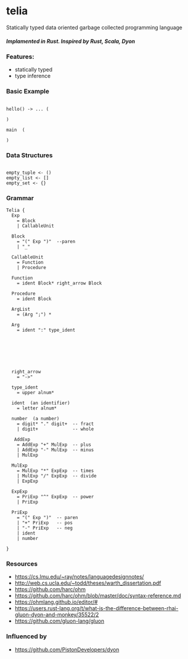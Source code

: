# telia
Statically typed data oriented garbage collected programming language

##### Implamented in Rust. Inspired by Rust, Scala, Dyon

### Features:
- statically typed
- type inference

### Basic Example
```telia

hello() -> ... (

)

main  (

)
```

### Data Structures
```telia

empty_tuple <- ()
empty_list <- []
empty_set <- {}
```

### Grammar
```ohm
Telia {
  Exp
    = Block
    | CallableUnit
    
  Block
  	= "(" Exp ")"  --paren
    | "_"
    
  CallableUnit 
  	= Function
    | Procedure
    
  Function
  	= ident Block* right_arrow Block
    
  Procedure
  	= ident Block
    
  ArgList
  	= (Arg ";") *
    
  Arg
  	= ident ":" type_ident
    
   
  
    
    
  
    
  right_arrow
  	= "->"
    
  type_ident
  	= upper alnum*
  
  ident  (an identifier)
    = letter alnum*

  number  (a number)
    = digit* "." digit+  -- fract
    | digit+             -- whole
    
   AddExp
    = AddExp "+" MulExp  -- plus
    | AddExp "-" MulExp  -- minus
    | MulExp

  MulExp
    = MulExp "*" ExpExp  -- times
    | MulExp "/" ExpExp  -- divide
    | ExpExp

  ExpExp
    = PriExp "^" ExpExp  -- power
    | PriExp

  PriExp
    = "(" Exp ")"  -- paren
    | "+" PriExp   -- pos
    | "-" PriExp   -- neg
    | ident
    | number
    
}
```

### Resources
- https://cs.lmu.edu/~ray/notes/languagedesignnotes/
- http://web.cs.ucla.edu/~todd/theses/warth_dissertation.pdf
- https://github.com/harc/ohm
- https://github.com/harc/ohm/blob/master/doc/syntax-reference.md
- https://ohmlang.github.io/editor/#
- https://users.rust-lang.org/t/what-is-the-difference-between-rhai-gluon-dyon-and-monkey/35522/2
- https://github.com/gluon-lang/gluon

### Influenced by
- https://github.com/PistonDevelopers/dyon
